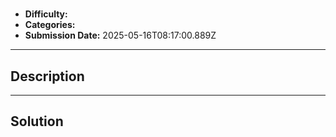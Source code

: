 # 

- **Difficulty:** 
- **Categories:** 
- **Submission Date:** 2025-05-16T08:17:00.889Z

---

## Description


---

## Solution

```

```
